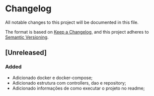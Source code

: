 # Changelog
All notable changes to this project will be documented in this file.

The format is based on [Keep a Changelog](https://keepachangelog.com/pt-BR/1.0.0/),
and this project adheres to [Semantic Versioning](https://semver.org/lang/pt-BR/).

## [Unreleased]
### Added
- Adicionado docker e docker-compose;
- Adicionado estrutura com controllers, dao e repository;
- Adicionado informações de como executar o projeto no readme;
